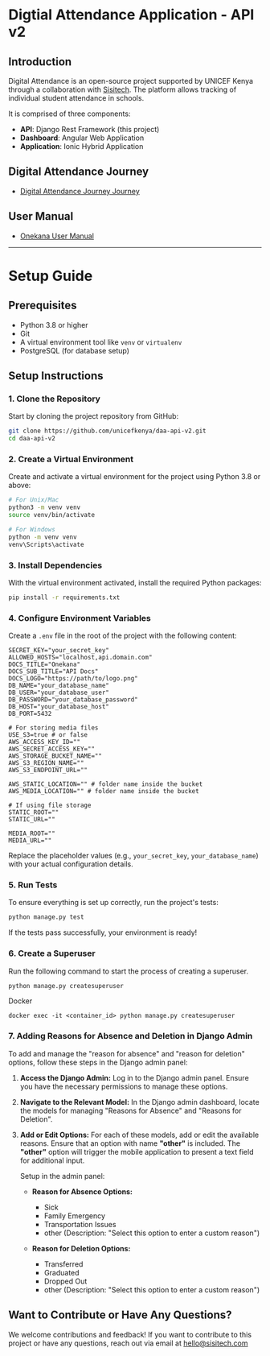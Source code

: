 # Digtial Attendance Application - API v2

## Introduction
Digital Attendance is an open-source project supported by UNICEF Kenya through a collaboration with [Sisitech](https://sisitech.com). The platform allows tracking of individual student attendance in schools.

It is comprised of three components:
- **API**: Django Rest Framework (this project)
- **Dashboard**: Angular Web Application 
- **Application**: Ionic Hybrid Application 

## Digital Attendance Journey
- [Digital Attendance Journey Journey](https://drive.google.com/file/d/17T3VT-howD86XOSYrExLVMXWiXTiXimD/view)

## User Manual
- [Onekana User Manual](https://sisitech.github.io/OnekanaDocs/)

---

# Setup Guide

## Prerequisites

- Python 3.8 or higher
- Git
- A virtual environment tool like `venv` or `virtualenv`
- PostgreSQL (for database setup)

## Setup Instructions

### 1. Clone the Repository

Start by cloning the project repository from GitHub:

```bash
git clone https://github.com/unicefkenya/daa-api-v2.git
cd daa-api-v2
```

### 2. Create a Virtual Environment

Create and activate a virtual environment for the project using Python 3.8 or above:

```bash
# For Unix/Mac
python3 -m venv venv
source venv/bin/activate

# For Windows
python -m venv venv
venv\Scripts\activate
```

### 3. Install Dependencies

With the virtual environment activated, install the required Python packages:

```bash
pip install -r requirements.txt
```

### 4. Configure Environment Variables

Create a `.env` file in the root of the project with the following content:

```env
SECRET_KEY="your_secret_key"
ALLOWED_HOSTS="localhost,api.domain.com"
DOCS_TITLE="Onekana"
DOCS_SUB_TITLE="API Docs"
DOCS_LOGO="https://path/to/logo.png"
DB_NAME="your_database_name"
DB_USER="your_database_user"
DB_PASSWORD="your_database_password"
DB_HOST="your_database_host"
DB_PORT=5432

# For storing media files
USE_S3=true # or false
AWS_ACCESS_KEY_ID=""
AWS_SECRET_ACCESS_KEY=""
AWS_STORAGE_BUCKET_NAME=""
AWS_S3_REGION_NAME=""
AWS_S3_ENDPOINT_URL=""

AWS_STATIC_LOCATION="" # folder name inside the bucket
AWS_MEDIA_LOCATION="" # folder name inside the bucket

# If using file storage
STATIC_ROOT=""
STATIC_URL=""

MEDIA_ROOT=""
MEDIA_URL=""
```

Replace the placeholder values (e.g., `your_secret_key`, `your_database_name`) with your actual configuration details.

### 5. Run Tests

To ensure everything is set up correctly, run the project's tests:

```bash
python manage.py test
```

If the tests pass successfully, your environment is ready!

### 6. Create a Superuser

Run the following command to start the process of creating a superuser.
```bash
python manage.py createsuperuser
```

Docker
```
docker exec -it <container_id> python manage.py createsuperuser
```


### 7. Adding Reasons for Absence and Deletion in Django Admin

To add and manage the "reason for absence" and "reason for deletion" options, follow these steps in the Django admin panel:

1. **Access the Django Admin:**
   Log in to the Django admin panel. Ensure you have the necessary permissions to manage these options.

2. **Navigate to the Relevant Model:**
   In the Django admin dashboard, locate the models for managing "Reasons for Absence" and "Reasons for Deletion".

3. **Add or Edit Options:**
   For each of these models, add or edit the available reasons. Ensure that an option with name **"other"** is included. The **"other"** option will trigger the mobile application to present a text field for additional input.

   Setup in the admin panel:
   - **Reason for Absence Options:**
     - Sick
     - Family Emergency
     - Transportation Issues
     - other (Description: "Select this option to enter a custom reason")

   - **Reason for Deletion Options:**
     - Transferred
     - Graduated
     - Dropped Out
     - other (Description: "Select this option to enter a custom reason")

##  Want to Contribute or Have Any Questions?
We welcome contributions and feedback! If you want to contribute to this project or have any questions, reach out via email at hello@sisitech.com


